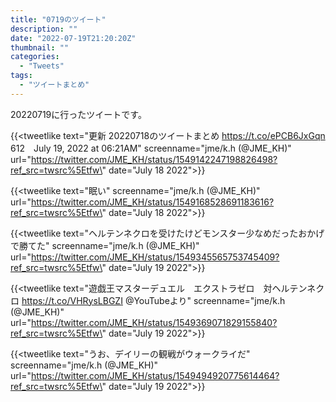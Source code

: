```yaml
---
title: "0719のツイート"
description: ""
date: "2022-07-19T21:20:20Z"
thumbnail: ""
categories:
  - "Tweets"
tags:
  - "ツイートまとめ"
---
```

20220719に行ったツイートです。
<!--more-->
{{<tweetlike text=\"更新 20220718のツイートまとめ https://t.co/ePCB6JxGqn 612　July 19, 2022 at 06:21AM\" screenname=\"jme/k.h (@JME_KH)\" url=\"https://twitter.com/JME_KH/status/1549142247198826498?ref_src=twsrc%5Etfw\" date=\"July 18 2022\">}}

{{<tweetlike text=\"眠い\" screenname=\"jme/k.h (@JME_KH)\" url=\"https://twitter.com/JME_KH/status/1549168528691183616?ref_src=twsrc%5Etfw\" date=\"July 18 2022\">}}

{{<tweetlike text=\"ヘルテンネクロを受けたけどモンスター少なめだったおかげで勝てた\" screenname=\"jme/k.h (@JME_KH)\" url=\"https://twitter.com/JME_KH/status/1549345565753745409?ref_src=twsrc%5Etfw\" date=\"July 19 2022\">}}

{{<tweetlike text=\"遊戯王マスターデュエル　エクストラゼロ　対ヘルテンネクロ https://t.co/VHRysLBGZI @YouTubeより\" screenname=\"jme/k.h (@JME_KH)\" url=\"https://twitter.com/JME_KH/status/1549369071829155840?ref_src=twsrc%5Etfw\" date=\"July 19 2022\">}}

{{<tweetlike text=\"うお、デイリーの観戦がウォークライだ\" screenname=\"jme/k.h (@JME_KH)\" url=\"https://twitter.com/JME_KH/status/1549494920775614464?ref_src=twsrc%5Etfw\" date=\"July 19 2022\">}}

